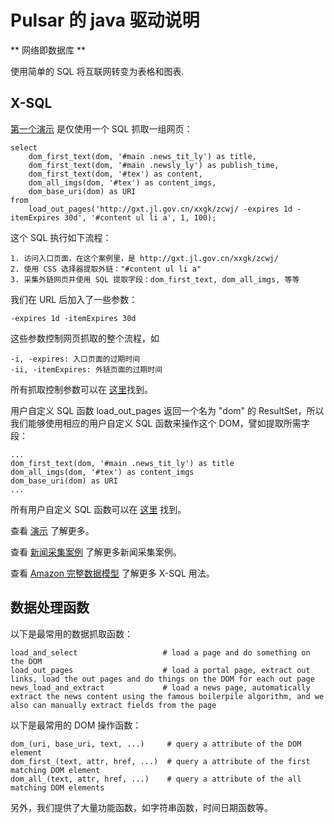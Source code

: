 Pulsar 的 java 驱动说明
===================
** 网络即数据库 **

使用简单的 SQL 将互联网转变为表格和图表.

## X-SQL

[第一个演示](src/main/java/ai/platon/pulsar/demo/News.java) 是仅使用一个 SQL 抓取一组网页：

    select
        dom_first_text(dom, '#main .news_tit_ly') as title,
        dom_first_text(dom, '#main .newsly_ly') as publish_time,
        dom_first_text(dom, '#tex') as content,
        dom_all_imgs(dom, '#tex') as content_imgs,
        dom_base_uri(dom) as URI
    from
        load_out_pages('http://gxt.jl.gov.cn/xxgk/zcwj/ -expires 1d -itemExpires 30d', '#content ul li a', 1, 100);

这个 SQL 执行如下流程：

    1. 访问入口页面，在这个案例里，是 http://gxt.jl.gov.cn/xxgk/zcwj/
    2. 使用 CSS 选择器提取外链："#content ul li a"
    3. 采集外链网页并使用 SQL 提取字段：dom_first_text, dom_all_imgs, 等等
    
我们在 URL 后加入了一些参数：

    -expires 1d -itemExpires 30d
    
这些参数控制网页抓取的整个流程，如

    -i, -expires: 入口页面的过期时间
    -ii, -itemExpires: 外链页面的过期时间

所有抓取控制参数可以在
[这里](https://github.com/platonai/pulsar/blob/master/pulsar-skeleton/src/main/kotlin/ai/platon/pulsar/common/options/LoadOptions.kt)找到。

用户自定义 SQL 函数 load_out_pages 返回一个名为 "dom" 的 ResultSet，所以我们能够使用相应的用户自定义 SQL 函数来操作这个 DOM，譬如提取所需字段：

    ...
    dom_first_text(dom, '#main .news_tit_ly') as title
    dom_all_imgs(dom, '#tex') as content_imgs
    dom_base_uri(dom) as URI
    ...

所有用户自定义 SQL 函数可以在 [这里](https://github.com/platonai/pulsar/tree/master/pulsar-ql/src/main/kotlin/ai/platon/pulsar/ql/h2/udfs) 找到。

查看 [演示](src/main/java/ai/platon/pulsar/demo) 了解更多。

查看 [新闻采集案例](src/main/resources/requests/requests.news.http) 了解更多新闻采集案例。

查看 [Amazon 完整数据模型](https://github.com/platoni/pulsar/blob/master/pulsar-app/pulsar-sites-support/pulsar-site-amazon/src/main/resources/config/sites/amazon/crawl/parse/sql/crawl) 了解更多 X-SQL 用法。

## 数据处理函数
以下是最常用的数据抓取函数：
    
    load_and_select                   # load a page and do something on the DOM
    load_out_pages                    # load a portal page, extract out links, load the out pages and do things on the DOM for each out page
    news_load_and_extract             # load a news page, automatically extract the news content using the famous boilerpile algorithm, and we also can manually extract fields from the page

以下是最常用的 DOM 操作函数：

    dom_(uri, base_uri, text, ...)     # query a attribute of the DOM element
    dom_first_(text, attr, href, ...)  # query a attribute of the first matching DOM element
    dom_all_(text, attr, href, ...)    # query a attribute of the all matching DOM elements

另外，我们提供了大量功能函数，如字符串函数，时间日期函数等。
